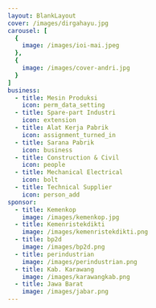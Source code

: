 ```yaml
---
layout: BlankLayout
cover: /images/dirgahayu.jpg
carousel: [
  {
    image: /images/ioi-mai.jpeg
  },
  {
    image: /images/cover-andri.jpg
  }
]
business:
  - title: Mesin Produksi
    icon: perm_data_setting
  - title: Spare-part Industri
    icon: extension
  - title: Alat Kerja Pabrik
    icon: assignment_turned_in
  - title: Sarana Pabrik
    icon: business
  - title: Construction & Civil
    icon: people
  - title: Mechanical Electrical
    icon: bolt
  - title: Technical Supplier
    icon: person_add
sponsor:
  - title: Kemenkop
    image: /images/kemenkop.jpg
  - title: Kemenristekdikti
    image: /images/kemenristekdikti.png
  - title: bp2d
    image: /images/bp2d.png
  - title: perindustrian
    image: /images/perindustrian.png
  - title: Kab. Karawang
    image: /images/karawangkab.png
  - title: Jawa Barat
    image: /images/jabar.png
---
```


<HomePage 
  v-bind="$page.frontmatter"
/>
